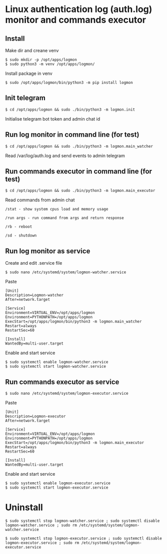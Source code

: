 # Linux authentication log (auth.log) monitor and commands executor

## Install
Make dir and creane venv

    $ sudo mkdir -p /opt/apps/logmon
    $ sudo python3 -m venv /opt/apps/logmon/

Install package in venv

    $ sudo /opt/apps/logmon/bin/python3 -m pip install logmon


## Init telegram
    $ cd /opt/apps/logmon && sudo ./bin/python3 -m logmon.init
Initialise telegram bot token and admin chat id

## Run log monitor in command line (for test)
    $ cd /opt/apps/logmon && sudo ./bin/python3 -m logmon.main_watcher
Read /var/log/auth.log and send events to admin telegram

## Run commands executor in command line (for test)
    $ cd /opt/apps/logmon && sudo ./bin/python3 -m logmon.main_executor

Read commands from admin chat

    /stat - show system cpus load and memory usage
    
    /run args - run command from args and return response
    
    /rb - reboot

    /sd - shutdown

## Run log monitor as service

Create and edit .service file

    $ sudo nano /etc/systemd/system/logmon-watcher.service

Paste

    [Unit]
    Description=Logmon-watcher
    After=network.target

    [Service]
    Environment=VIRTUAL_ENV=/opt/apps/logmon
    Environment=PYTHONPATH=/opt/apps/logmon
    ExecStart=/opt/apps/logmon/bin/python3 -m logmon.main_watcher
    Restart=always
    RestartSec=60

    [Install]
    WantedBy=multi-user.target

Enable and start service

    $ sudo systemctl enable logmon-watcher.service
    $ sudo systemctl start logmon-watcher.service


## Run commands executor as service
    $ sudo nano /etc/systemd/system/logmon-executor.service

Paste

    [Unit]
    Description=Logmon-executor
    After=network.target

    [Service]
    Environment=VIRTUAL_ENV=/opt/apps/logmon
    Environment=PYTHONPATH=/opt/apps/logmon
    ExecStart=/opt/apps/logmon/bin/python3 -m logmon.main_executor
    Restart=always
    RestartSec=60

    [Install]
    WantedBy=multi-user.target

Enable and start service

    $ sudo systemctl enable logmon-executor.service
    $ sudo systemctl start logmon-executor.service

# Uninstall

    $ sudo systemctl stop logmon-watcher.service ; sudo systemctl disable logmon-watcher.service ; sudo rm /etc/systemd/system/logmon-watcher.service
    
    $ sudo systemctl stop logmon-executor.service ; sudo systemctl disable logmon-executor.service ; sudo rm /etc/systemd/system/logmon-executor.service
